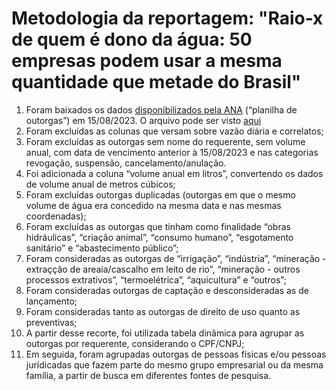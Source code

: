 # Metodologia da reportagem: "Raio-x de quem é dono da água: 50 empresas podem usar a mesma quantidade que metade do Brasil"

1. Foram baixados os dados [disponibilizados pela ANA](https://www.gov.br/ana/pt-br/assuntos/regulacao-e-fiscalizacao/outorga/outorgas-emitidas) (“planilha de outorgas”) em 15/08/2023. O arquivo pode ser visto [aqui](https://github.com/apublica/donosdaagua/blob/main/relatorio_outorgas.csv)
2. Foram excluídas as colunas que versam sobre vazão diária e correlatos;
3. Foram excluídas as outorgas sem nome do requerente, sem volume anual, com data de vencimento anterior à 15/08/2023 e nas categorias revogação, suspensão, cancelamento/anulação.
4. Foi adicionada a coluna “volume anual em litros”, convertendo os dados de volume anual de metros cúbicos;
5. Foram excluídas outorgas duplicadas (outorgas em que o mesmo volume de água era concedido na mesma data e nas mesmas coordenadas);
6. Foram excluídas as outorgas que tinham como finalidade “obras hidráulicas”, “criação animal”, “consumo humano”, “esgotamento sanitário” e “abastecimento público”;
7. Foram consideradas as outorgas de “irrigação”, “indústria”, “mineração - extraçção de areaia/cascalho em leito de rio”, “mineração - outros processos extrativos”, “termoelétrica”, “aquicultura” e “outros”;
8. Foram consideradas outorgas de captação e desconsideradas as de lançamento;
9. Foram consideradas tanto as outorgas de direito de uso quanto as preventivas;
10. A partir desse recorte, foi utilizada tabela dinâmica para agrupar as outorgas por requerente, considerando o CPF/CNPJ;
11. Em seguida, foram agrupadas outorgas de pessoas físicas e/ou pessoas jurídicadas que fazem parte do mesmo grupo empresarial ou da mesma família, a partir de busca em diferentes fontes de pesquisa.
